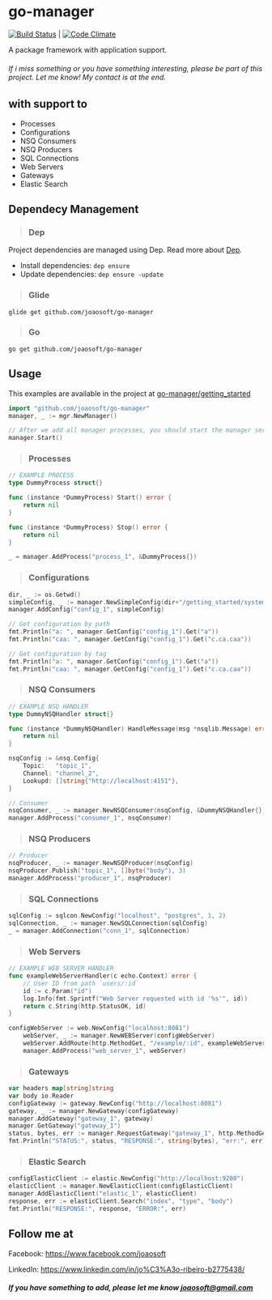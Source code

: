 # go-manager
[![Build Status](https://travis-ci.org/joaosoft/go-manager.svg?branch=master)](https://travis-ci.org/joaosoft/go-manager) | [![Code Climate](https://codeclimate.com/github/joaosoft/go-manager/badges/coverage.svg)](https://codeclimate.com/github/joaosoft/go-manager)

A package framework with application support. 
###### If i miss something or you have something interesting, please be part of this project. Let me know! My contact is at the end.

## with support to
* Processes
* Configurations
* NSQ Consumers
* NSQ Producers
* SQL Connections
* Web Servers
* Gateways
* Elastic Search

## Dependecy Management 
>### Dep

Project dependencies are managed using Dep. Read more about [Dep](https://github.com/golang/dep).
* Install dependencies: `dep ensure`
* Update dependencies: `dep ensure -update`

>### Glide
```
glide get github.com/joaosoft/go-manager
```

>### Go
```
go get github.com/joaosoft/go-manager
```

## Usage 
This examples are available in the project at [go-manager/getting_started](https://github.com/joaosoft/go-manager/tree/master/getting_started)

```go
import "github.com/joaosoft/go-manager"
manager, _ := mgr.NewManager()

// After we add all manager processes, you should start the manager service!
manager.Start()
```

>### Processes
```go
// EXAMPLE PROCESS
type DummyProcess struct{}

func (instance *DummyProcess) Start() error {
	return nil
}

func (instance *DummyProcess) Stop() error {
	return nil
}

_ = manager.AddProcess("process_1", &DummyProcess{})
```

>### Configurations
```go
dir, _ := os.Getwd()
simpleConfig, _ := manager.NewSimpleConfig(dir+"/getting_started/system/", "config", "json")
manager.AddConfig("config_1", simpleConfig)

// Get configuration by path
fmt.Println("a: ", manager.GetConfig("config_1").Get("a"))
fmt.Println("caa: ", manager.GetConfig("config_1").Get("c.ca.caa"))

// Get configuration by tag
fmt.Println("a: ", manager.GetConfig("config_1").Get("a"))
fmt.Println("caa: ", manager.GetConfig("config_1").Get("c.ca.caa"))
```

>### NSQ Consumers 
```go
// EXAMPLE NSQ HANDLER
type DummyNSQHandler struct{}

func (instance *DummyNSQHandler) HandleMessage(msg *nsqlib.Message) error {
	return nil
}

nsqConfig := &nsq.Config{
    Topic:   "topic_1",
    Channel: "channel_2",
    Lookupd: []string{"http://localhost:4151"},
}

// Consumer
nsqConsumer, _ := manager.NewNSQConsumer(nsqConfig, &DummyNSQHandler{})
manager.AddProcess("consumer_1", nsqConsumer)
```

>### NSQ Producers
```go
// Producer
nsqProducer, _ := manager.NewNSQProducer(nsqConfig)
nsqProducer.Publish("topic_1", []byte("body"), 3)
manager.AddProcess("producer_1", nsqProducer)
```

>### SQL Connections
```go
sqlConfig := sqlcon.NewConfig("localhost", "postgres", 1, 2)
sqlConnection, _ := manager.NewSQLConnection(sqlConfig)
_ = manager.AddConnection("conn_1", sqlConnection)
```

>### Web Servers
```go
// EXAMPLE WEB SERVER HANDLER
func exampleWebServerHandler(c echo.Context) error {
	// User ID from path `users/:id`
	id := c.Param("id")
	log.Info(fmt.Sprintf("Web Server requested with id '%s'", id))
	return c.String(http.StatusOK, id)
}

configWebServer := web.NewConfig("localhost:8081")
	webServer, _ := manager.NewWEBServer(configWebServer)
	webServer.AddRoute(http.MethodGet, "/example/:id", exampleWebServerHandler)
	manager.AddProcess("web_server_1", webServer)
```

>### Gateways
```go
var headers map[string]string
var body io.Reader
configGateway := gateway.NewConfig("http://localhost:8081")
gateway, _ := manager.NewGateway(configGateway)
manager.AddGateway("gateway_1", gateway)
manager.GetGateway("gateway_1")
status, bytes, err := manager.RequestGateway("gateway_1", http.MethodGet, "/example/123456789", headers, body)
fmt.Println("STATUS:", status, "RESPONSE:", string(bytes), "err:", err)
```

>### Elastic Search
```go
configElasticClient := elastic.NewConfig("http://localhost:9200")
elasticClient := manager.NewElasticClient(configElasticClient)
manager.AddElasticClient("elastic_1", elasticClient)
response, err := elasticClient.Search("index", "type", "body")
fmt.Println("RESPONSE:", response, "ERROR:", err)
```

## Follow me at
Facebook: https://www.facebook.com/joaosoft

LinkedIn: https://www.linkedin.com/in/jo%C3%A3o-ribeiro-b2775438/

##### If you have something to add, please let me know joaosoft@gmail.com
